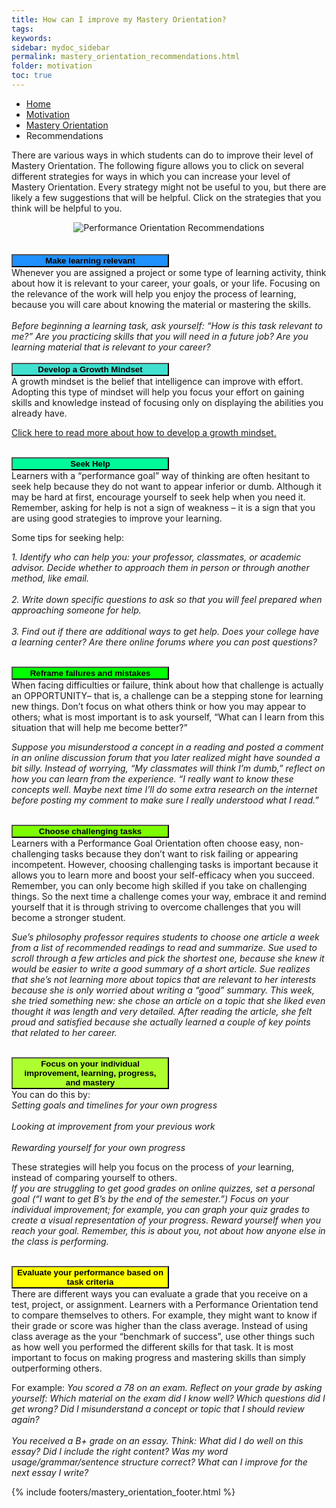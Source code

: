 ```yaml
---
title: How can I improve my Mastery Orientation?
tags: 
keywords: 
sidebar: mydoc_sidebar
permalink: mastery_orientation_recommendations.html
folder: motivation
toc: true
---
```


<ul class="breadcrumb">
    <li><a href="index.html">Home</a></li>
    <li><a href="motivation.html">Motivation</a></li>
    <li><a href="mastery_orientation.html">Mastery Orientation</a></li>
    <li class="active">Recommendations</li>
</ul>



There are various ways in which students can do to improve their level of Mastery Orientation. The following figure allows you to click on several different strategies for ways in which you can increase your level of Mastery Orientation. Every strategy might not be useful to you, but there are likely a few suggestions that will be helpful. Click on the strategies that you think will be helpful to you. 


<center><img src='images/performance_orientation_recommendations.png' alt='Performance Orientation Recommendations' /></center>

<br>
<br>
<button data-toggle="collapse" data-target="make" style="background-color:DodgerBlue; width:50%"><b>Make learning relevant</b></button>

<div id="make" class="collapse">
Whenever you are assigned a project or some type of learning activity, think about how it is relevant to your career, your goals, or your life. Focusing on the relevance of the work will help you enjoy the process of learning, because you will care about knowing the material or mastering the skills.
<br>
<br>
<i>Before beginning a learning task, ask yourself: “How is this task relevant to me?”  Are you practicing skills that you will need in a future job? Are you learning material that is relevant to your career?</i>
<br>
</div>

<br>
<button data-toggle="collapse" data-target="#develop" style="background-color:Turquoise; width:50%"><b>Develop a Growth Mindset</b></button>

<div id="develop" class="collapse">
A growth mindset is the belief that intelligence can improve with effort. Adopting this type of mindset will help you focus your effort on gaining skills and knowledge instead of focusing only on displaying the abilities you already have.

[Click here to read more about how to develop a growth mindset.](mindset.html)
<br>
</div>

<br>
<button data-toggle="collapse" data-target="#seek" style="background-color:MediumSpringGreen; width:50%"><b>Seek Help</b></button>

<div id="seek" class="collapse">
Learners with a “performance goal” way of thinking are often hesitant to seek help because they do not want to appear inferior or dumb. Although it may be hard at first, encourage yourself to seek help when you need it. Remember, asking for help is not a sign of weakness – it is a sign that you are using good strategies to improve your learning.

Some tips for seeking help:

<i>1.  Identify who can help you: your professor, classmates, or academic advisor. Decide whether to approach them in person or through another method, like email.</i>
<br>
<br>
<i>2.  Write down specific questions to ask so that you will feel prepared when approaching someone for help.</i>
<br>
<br>
<i>3.  Find out if there are additional ways to get help. Does your college have a learning center? Are there online forums where you can post questions?</i>
<br>
</div>

<br>
<button data-toggle="collapse" data-target="#reframe" style="background-color:Lime; width:50%"><b>Reframe failures and mistakes</b></button>

<div id="reframe" class="collapse">
When facing difficulties or failure, think about how that challenge is actually an OPPORTUNITY– that is, a challenge can be a stepping stone for learning new things. Don’t focus on what others think or how you may appear to others; what is most important is to ask yourself, “What can I learn from this situation that will help me become better?” 

<i>Suppose you misunderstood a concept in a reading and posted a comment in an online discussion forum that you later realized might have sounded a bit silly. Instead of worrying, “My classmates will think I’m dumb,” reflect on how you can learn from the experience. “I really want to know these concepts well. Maybe next time I’ll do some extra research on the internet before posting my comment to make sure I really understood what I read.”</i>
<br>
</div>

<br>
<button data-toggle="collapse" data-target="#choose" style="background-color:LawnGreen; width:50%"><b>Choose challenging tasks</b></button>

<div id="choose" class="collapse">
Learners with a Performance Goal Orientation often choose easy, non-challenging tasks because they don’t want to risk failing or appearing incompetent. However, choosing challenging tasks is important because it allows you to learn more and boost your self-efficacy when you succeed. Remember, you can only become high skilled if you take on challenging things. So the next time a challenge comes your way, embrace it and remind yourself that it is through striving to overcome challenges that you will become a stronger student.

<i>Sue’s philosophy professor requires students to choose one article a week from a list of recommended readings to read and summarize. Sue used to scroll through a few articles and pick the shortest one, because she knew it would be easier to write a good summary of a short article. Sue realizes that she’s not learning more about topics that are relevant to her interests because she is only worried about writing a “good” summary. This week, she tried something new: she chose an article on a topic that she liked even thought it was length and very detailed. After reading the article, she felt proud and satisfied because she actually learned a couple of key points that related to her career.</i>
<br>
</div>

<br>
<button data-toggle="collapse" data-target="#focus" style="background-color:GreenYellow; width:50%"><b>Focus on your individual improvement, learning, progress, and mastery</b></button>

<div id="focus" class="collapse">
You can do this by:
<br>
<i>Setting goals and timelines for your own progress</i>
<br>
<br>
<i>Looking at improvement from your previous work</i>
<br>
<br>
<i>Rewarding yourself for your own progress</i>

These strategies will help you focus on the process of *your* learning, instead of comparing yourself to others.
<br>
<i>If you are struggling to get good grades on online quizzes, set a personal goal (“I want to get B’s by the end of the semester.”) Focus on your individual improvement; for example, you can graph your quiz grades to create a visual representation of your progress. Reward yourself when you reach your goal. Remember, this is about you, not about how anyone else in the class is performing.</i>
<br>
</div>

<br>
<button data-toggle="collapse" data-target="#evaluate" style="background-color:Yellow; width:50%"><b>Evaluate your performance based on task criteria</b></button>

<div id="evaluate" class="collapse">
There are different ways you can evaluate a grade that you receive on a test, project, or assignment. Learners with a Performance Orientation tend to compare themselves to others. For example, they might want to know if their grade or score was higher than the class average. Instead of using class average as the your “benchmark of success”, use other things such as how well you performed the different skills for that task. It is most important to focus on making progress and mastering skills than simply outperforming others.

For example:
<i>*You scored a 78 on an exam. Reflect on your grade by asking yourself: Which material on the exam did I know well? Which questions did I get wrong? Did I misunderstand a concept or topic that I should review again?*</i>
<br>
<br>
<i>*You received a B+ grade on an essay. Think: What did I do well on this essay? Did I include the right content? Was my word usage/grammar/sentence structure correct? What can I improve for the next essay I write?*</i>

{% include footers/mastery_orientation_footer.html %}


